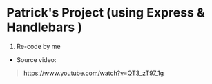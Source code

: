 # Patrick's Project (using Express & Handlebars )

1. Re-code by me

- Source video:

> https://www.youtube.com/watch?v=QT3_zT97_1g
